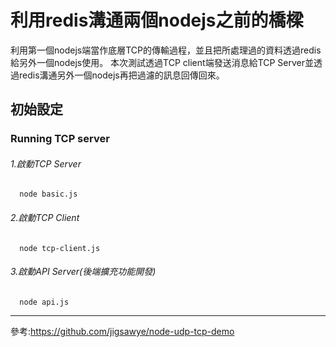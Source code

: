 # 利用redis溝通兩個nodejs之前的橋樑
利用第一個nodejs端當作底層TCP的傳輸過程，並且把所處理過的資料透過redis給另外一個nodejs使用。
本次測試透過TCP client端發送消息給TCP Server並透過redis溝通另外一個nodejs再把過濾的訊息回傳回來。

## 初始設定
### Running TCP server

###### 1.啟動TCP Server
```shell
  node basic.js
```

###### 2.啟動TCP Client

```shell
  node tcp-client.js
```

###### 3.啟動API Server(後端擴充功能開發)

```shell
  node api.js
```
------
參考:<https://github.com/jigsawye/node-udp-tcp-demo>
